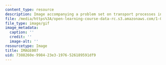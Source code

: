 ```yaml
---
content_type: resource
description: Image accompanying a problem set on transport processes in the environment.
file: /media/https%3A/open-learning-course-data-rc.s3.amazonaws.com/1-061-transport-processes-in-the-environment-fall-2008/7388260e998423e31976526189591df9_IMAGE007.GIF
file_type: image/gif
image_metadata:
  caption: ''
  credit: ''
  image-alt: ''
resourcetype: Image
title: IMAGE007
uid: 7388260e-9984-23e3-1976-526189591df9
---
```

